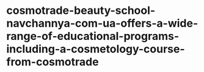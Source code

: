 # cosmotrade-beauty-school-navchannya-com-ua-offers-a-wide-range-of-educational-programs-including-a-cosmetology-course-from-cosmotrade